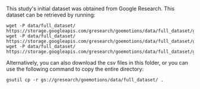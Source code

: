 This study's initial dataset was obtained from Google Research. This dataset can be retrieved by running:
```
wget -P data/full_dataset/ https://storage.googleapis.com/gresearch/goemotions/data/full_dataset/goemotions_1.csv
wget -P data/full_dataset/ https://storage.googleapis.com/gresearch/goemotions/data/full_dataset/goemotions_2.csv
wget -P data/full_dataset/ https://storage.googleapis.com/gresearch/goemotions/data/full_dataset/goemotions_3.csv
```

Alternatively, you can also download the csv files in this folder, or you can use the following command to copy the entire directory:
```
gsutil cp -r gs://gresearch/goemotions/data/full_dataset/ .
```
